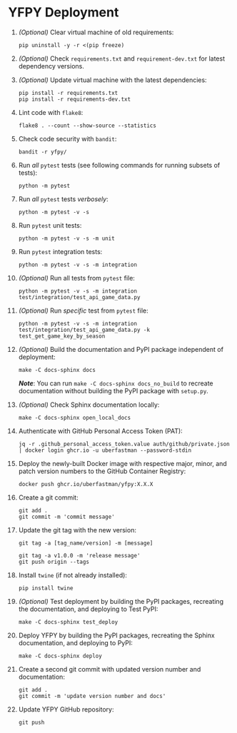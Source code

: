 # YFPY Deployment

1. *(Optional)* Clear virtual machine of old requirements:

    ```shell
    pip uninstall -y -r <(pip freeze)
    ```

2. *(Optional)* Check `requirements.txt` and `requirement-dev.txt` for latest dependency versions.

3. *(Optional)* Update virtual machine with the latest dependencies:

    ```shell
    pip install -r requirements.txt
    pip install -r requirements-dev.txt
    ```
   
4. Lint code with `flake8`:

    ```shell
    flake8 . --count --show-source --statistics
    ```

5. Check code security with `bandit`:

    ```shell
    bandit -r yfpy/
    ```

6. Run *all* `pytest` tests (see following commands for running subsets of tests):

    ```shell
    python -m pytest
    ```

7. Run *all* `pytest` tests *verbosely*:

    ```shell
    python -m pytest -v -s
    ```

8. Run `pytest` unit tests:

    ```shell
    python -m pytest -v -s -m unit
    ```

9. Run `pytest` integration tests:

    ```shell
    python -m pytest -v -s -m integration
    ```

10. *(Optional)* Run all tests from `pytest` file:

    ```shell
    python -m pytest -v -s -m integration test/integration/test_api_game_data.py
    ```

11. *(Optional)* Run *specific* test from `pytest` file:

    ```shell
    python -m pytest -v -s -m integration test/integration/test_api_game_data.py -k test_get_game_key_by_season
    ```

12. *(Optional)* Build the documentation and PyPI package independent of deployment:

    ```shell
    make -C docs-sphinx docs
    ```
    
    ***Note***: You can run `make -C docs-sphinx docs_no_build` to recreate documentation without building the PyPI package with `setup.py`.

13. *(Optional)* Check Sphinx documentation locally:

    ```shell
    make -C docs-sphinx open_local_docs
    ```

14. Authenticate with GitHub Personal Access Token (PAT):
     ```shell
     jq -r .github_personal_access_token.value auth/github/private.json | docker login ghcr.io -u uberfastman --password-stdin
     ```

15. Deploy the newly-built Docker image with respective major, minor, and patch version numbers to the GitHub Container Registry:
     ```shell
     docker push ghcr.io/uberfastman/yfpy:X.X.X
     ```

16. Create a git commit:

    ```shell
    git add .
    git commit -m 'commit message'
    ```

17. Update the git tag with the new version:

    `git tag -a [tag_name/version] -m [message]`

    ```shell
    git tag -a v1.0.0 -m 'release message'
    git push origin --tags
    ```
    
18. Install `twine` (if not already installed):

    ```shell
    pip install twine
    ```
    
19. *(Optional)* Test deployment by building the PyPI packages, recreating the documentation, and deploying to Test PyPI:

    ```shell
    make -C docs-sphinx test_deploy
    ```

20. Deploy YFPY by building the PyPI packages, recreating the Sphinx documentation, and deploying to PyPI:

    ```shell
    make -C docs-sphinx deploy
    ```

21. Create a second git commit with updated version number and documentation:

    ```shell
    git add .
    git commit -m 'update version number and docs'
    ```

22. Update YFPY GitHub repository:

    ```shell
    git push
    ```
